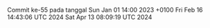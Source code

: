 Commit ke-55 pada tanggal Sun Jan 01 14:00 2023 +0100
Fri Feb 16 14:43:06 UTC 2024
Sat Apr 13 08:09:19 UTC 2024
